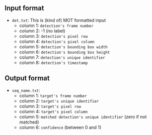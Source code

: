 ## Input format

 - `det.txt`: This is (kind of) MOT formatted input
 	+ column 1: `detection's frame number`
 	+ column 2: -1 (no label)
 	+ column 3: `detection's pixel row`
 	+ column 4: `detection's pixel column`
 	+ column 5: `detection's bounding box width`
 	+ column 6: `detection's bounding box height`
 	+ column 7: `detection's unique identifier`
 	+ column 8: `detection's timestamp`


## Output format 

 - `seq_name.txt`:
   + column 1: `target's frame number`
   + column 2: `target's unique identifier`
   + column 3: `target's pixel row`
   + column 4: `target's pixel column`
   + column 5: `matched detection's unique identifier` (zero if not matched)
   + column 6: `confidence` (between 0 and 1)
